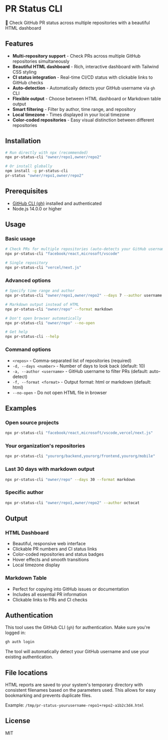 # PR Status CLI

🚀 Check GitHub PR status across multiple repositories with a beautiful HTML dashboard

## Features

- **Multi-repository support** - Check PRs across multiple GitHub repositories simultaneously
- **Beautiful HTML dashboard** - Rich, interactive dashboard with Tailwind CSS styling
- **CI status integration** - Real-time CI/CD status with clickable links to GitHub checks
- **Auto-detection** - Automatically detects your GitHub username via `gh` CLI
- **Flexible output** - Choose between HTML dashboard or Markdown table output
- **Smart filtering** - Filter by author, time range, and repository
- **Local timezone** - Times displayed in your local timezone
- **Color-coded repositories** - Easy visual distinction between different repositories

## Installation

```bash
# Run directly with npx (recommended)
npx pr-status-cli "owner/repo1,owner/repo2"

# Or install globally
npm install -g pr-status-cli
pr-status "owner/repo1,owner/repo2"
```

## Prerequisites

- [GitHub CLI (gh)](https://cli.github.com/) installed and authenticated
- Node.js 14.0.0 or higher

## Usage

### Basic usage
```bash
# Check PRs for multiple repositories (auto-detects your GitHub username)
npx pr-status-cli "facebook/react,microsoft/vscode"

# Single repository
npx pr-status-cli "vercel/next.js"
```

### Advanced options
```bash
# Specify time range and author
npx pr-status-cli "owner/repo1,owner/repo2" --days 7 --author username

# Markdown output instead of HTML
npx pr-status-cli "owner/repo" --format markdown

# Don't open browser automatically
npx pr-status-cli "owner/repo" --no-open

# Get help
npx pr-status-cli --help
```

### Command options

- `<repos>` - Comma-separated list of repositories (required)
- `-d, --days <number>` - Number of days to look back (default: 10)
- `-a, --author <username>` - GitHub username to filter PRs (default: auto-detect)
- `-f, --format <format>` - Output format: html or markdown (default: html)
- `--no-open` - Do not open HTML file in browser

## Examples

### Open source projects
```bash
npx pr-status-cli "facebook/react,microsoft/vscode,vercel/next.js"
```

### Your organization's repositories
```bash
npx pr-status-cli "yourorg/backend,yourorg/frontend,yourorg/mobile"
```

### Last 30 days with markdown output
```bash
npx pr-status-cli "owner/repo" --days 30 --format markdown
```

### Specific author
```bash
npx pr-status-cli "owner/repo1,owner/repo2" --author octocat
```

## Output

### HTML Dashboard
- Beautiful, responsive web interface
- Clickable PR numbers and CI status links
- Color-coded repositories and status badges
- Hover effects and smooth transitions
- Local timezone display

### Markdown Table
- Perfect for copying into GitHub issues or documentation
- Includes all essential PR information
- Clickable links to PRs and CI checks

## Authentication

This tool uses the GitHub CLI (`gh`) for authentication. Make sure you're logged in:

```bash
gh auth login
```

The tool will automatically detect your GitHub username and use your existing authentication.

## File locations

HTML reports are saved to your system's temporary directory with consistent filenames based on the parameters used. This allows for easy bookmarking and prevents duplicate files.

Example: `/tmp/pr-status-yourusername-repo1+repo2-a1b2c3d4.html`

## License

MIT